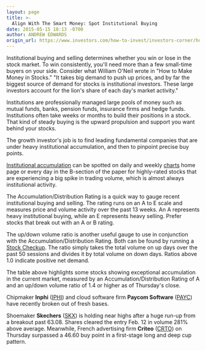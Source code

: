 ```yaml
---
layout: page
title: >-
  Align With The Smart Money: Spot Institutional Buying
date: 2015-05-15 18:13 -0700
author: ANDREW EDWARDS
origin_url: https://www.investors.com/how-to-invest/investors-corner/how-to-spot-institutional-accumulation
---
```





Institutional buying and selling determines whether you win or lose in the stock market. To win consistently, you'll need more than a few small-time buyers on your side. Consider what William O'Neil wrote in "How to Make Money in Stocks." "It takes big demand to push up prices, and by far the biggest source of demand for stocks is institutional investors. These large investors account for the lion's share of each day's market activity."

  

Institutions are professionally managed large pools of money such as mutual funds, banks, pension funds, insurance firms and hedge funds. Institutions often take weeks or months to build their positions in a stock. That kind of steady buying is the upward propulsion and support you want behind your stocks.

  

The growth investor's job is to find leading fundamental companies that are under heavy institutional accumulation, and then to pinpoint precise buy points.

  

[Institutional accumulation](http://education.investors.com/Lesson.aspx?id=735744&sourceid=735749) can be spotted on daily and weekly [charts](https://www.investors.com/) home page or every day in the B-section of the paper for highly-rated stocks that are experiencing a big spike in trading volume, which is almost always institutional activity.

  

The Accumulation/Distribution Rating is a quick way to gauge recent institutional buying and selling. The rating runs on an A to E scale and measures price and volume activity over the past 13 weeks. An A represents heavy institutional buying, while an E represents heavy selling. Prefer stocks that break out with an A or B rating.

  

The up/down volume ratio is another useful gauge to use in conjunction with the Accumulation/Distribution Rating. Both can be found by running a [Stock Checkup](http://research.investors.com/stock-checkup). The ratio simply takes the total volume on up days over the past 50 sessions and divides it by total volume on down days. Ratios above 1.0 indicate positive net demand.

  

The table above highlights some stocks showing exceptional accumulation in the current market, measured by an Accumulation/Distribution Rating of A and an up/down volume ratio of 1.4 or higher as of Thursday's close.

  

Chipmaker **Inphi** ([IPHI](https://research.investors.com/quote.aspx?symbol=IPHI)) and cloud software firm **Paycom Software** ([PAYC](https://research.investors.com/quote.aspx?symbol=PAYC)) have recently broken out of fresh bases.

  

Shoemaker **Skechers** ([SKX](https://research.investors.com/quote.aspx?symbol=SKX)) is holding near highs after a huge run-up from a breakout past 63.08. Shares cleared the entry Feb. 12 in volume 281% above average. Meanwhile, French advertising firm **Criteo** ([CRTO](https://research.investors.com/quote.aspx?symbol=CRTO)) on Thursday surpassed a 46.60 buy point in a first-stage long and deep cup pattern.




